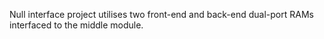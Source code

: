 Null interface project utilises two front-end and back-end dual-port RAMs interfaced to the middle module.

